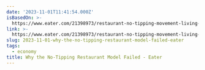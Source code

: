 ```yaml
---
date: '2023-11-01T11:41:54.000Z'
isBasedOn: >-
  https://www.eater.com/21398973/restaurant-no-tipping-movement-living-wage-future
link: >-
  https://www.eater.com/21398973/restaurant-no-tipping-movement-living-wage-future
slug: 2023-11-01-why-the-no-tipping-restaurant-model-failed-eater
tags:
  - economy
title: Why the No-Tipping Restaurant Model Failed - Eater
---
```


